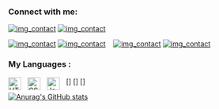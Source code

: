 ### Connect with me:

[![img_contact](https://lestitcheurf0u.github.io/imgs/bxs-planet-w.svg)](https://www.mywebsoluce.fr#gh-light-mode-only)
[![img_contact](https://lestitcheurf0u.github.io/imgs/planet.svg)](https://www.mywebsoluce.fr#gh-dark-mode-only)
&nbsp;&nbsp;

[![img_contact](https://lestitcheurf0u.github.io/imgs/)](https://twitter.com/LeStitcheurFou#gh-light-mode-only)
[![img_contact](https://lestitcheurf0u.github.io/imgs/)](https://twitter.com/LeStitcheurFou#gh-dark-mode-only)
&nbsp;&nbsp;
[![img_contact](https://lestitcheurf0u.github.io/imgs/)](https://www.linkedin.com/in/alexandre-harel-a82521175/#gh-light-mode-only)
[![img_contact](https://lestitcheurf0u.github.io/imgs/)](https://www.linkedin.com/in/alexandre-harel-a82521175/#gh-dark-mode-only)

### My Languages :

[<img align="left" alt="HTML5" width="26px" src="https://cdn.jsdelivr.net/gh/devicons/devicon/icons/html5/html5-original.svg" style="padding-right:10px;" />]
[<img align="left" alt="CSS3" width="26px" src="https://cdn.jsdelivr.net/gh/devicons/devicon/icons/css3/css3-original.svg" style="padding-right:10px;" />]
[<img align="left" alt="JavaScript" width="26px" src="https://cdn.jsdelivr.net/gh/devicons/devicon/icons/javascript/javascript-original.svg" style="padding-right:10px;" />]

[![Anurag's GitHub stats](https://github-readme-stats.vercel.app/api?username=LeStitcheurF0u&show_icons=true&hide_border=false&title_color=3B1F94f&icon_color=FFE500&bg_color=09131B&text_color=ffffff&border_color=0c1a25)](https://github.com/anuraghazra/github-readme-stats)
